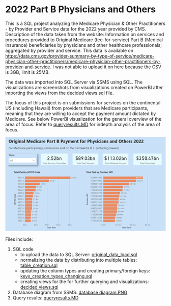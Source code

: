 # 2022 Part B Physicians and Others 
This is a SQL project analyzing the Medicare Physician & Other Practitioners - by Provider and Service data for the 2022 year provided by CMS.
Description of the data taken from the website:
Information on services and procedures provided to Original Medicare (fee-for-service) 
Part B (Medical Insurance) beneficiaries by physicians and other healthcare professionals; aggregated by provider and service.
This data is available on https://data.cms.gov/provider-summary-by-type-of-service/medicare-physician-other-practitioners/medicare-physician-other-practitioners-by-provider-and-service. I was not able to upload it on here because the CSV is 3GB, limit is 25MB. 

The data was imported into SQL Server via SSMS using SQL. The visualizations are screenshots from visualizations created on PowerBI after importing the views from the decided views.sql file.

The focus of this project is on submissions for services on the continental US (including Hawaii) from providers that are Medicare participants, meaning that they are willing to accept the payment amount dictated by Medicare. See below PowerBI visualization for the general overview of the area of focus. Refer to [queryresults.MD](https://github.com/piepiepies/2022partBphysiciansothers/blob/main/queryresults.MD) for indepth analysis of the area of focus.

![alt text](https://github.com/piepiepies/2022partBphysiciansothers/blob/main/overall_info_visualization.PNG?raw=True)

Files include:
1) SQL code
   * to upload the data to SQL Server: [original_data_load.sql](https://github.com/piepiepies/2022partBphysiciansothers/blob/main/original_data_load.sql)
   * normalizing the data by distributing into multiple tables: [table_creation.sql](https://github.com/piepiepies/2022partBphysiciansothers/blob/main/table_creation.sql)
   * updating the column types and creating primary/foreign keys: [keys_creation_types_changing.sql](https://github.com/piepiepies/2022partBphysiciansothers/blob/main/keys_creation_types_changing.sql)
   * creating views for the for further querying and visualizations: [decided views.sql](https://github.com/piepiepies/2022partBphysiciansothers/blob/main/decided%20views.sql)
2) Database diagram from SSMS: [database diagram.PNG](https://github.com/piepiepies/2022partBphysiciansothers/blob/main/database%20diagram.PNG)
3) Query results: [queryresults.MD](https://github.com/piepiepies/2022partBphysiciansothers/blob/main/queryresults.MD) 
